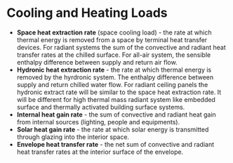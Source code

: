 # Cooling and Heating Loads
- **Space heat extraction rate** (space cooling load) - the rate at which thermal energy is removed from a space by terminal heat transfer devices. For radiant systems the sum of the convective and radiant heat transfer rates at the chilled surface. For all-air system, the sensible enthalpy difference between supply and return air flow.
- **Hydronic heat extraction rate** - the rate at which thermal energy is removed by the hyrdronic system. The enthalpy difference between supply and return chilled water flow. For radiant ceiling panels the hydronic extract rate will be similar to the space heat extraction rate. It will be different for high thermal mass radiant system like embedded surface and thermally activated building surface systems.
- **Internal heat gain rate** - the sum of convective and radiant heat gain from internal sources (lighting, people and equipments).
- **Solar heat gain rate** - the rate at which solar energy is transmitted through glazing into the interior space.
- **Envelope heat transfer rate** - the net sum of convective and radiant heat transfer rates at the interior surface of the envelope.
